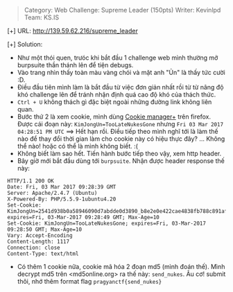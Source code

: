 > Category: Web
Challenge: Supreme Leader (150pts)
Writer: Kevinlpd
Team: KS.IS

[+] URL: <http://139.59.62.216/supreme_leader>

[+] Solution:
 - Như một thói quen, trưóc khi bắt đầu 1 challenge web mình thường mở burpsuite thần thánh lên để tiện debugs.
 - Vào trang nhìn thấy toàn màu vàng chói và mặt anh "Ủn" là thấy tức cười :D.
 - Điều đầu tiên mình làm là bắt đầu từ việc đơn giản nhất rồi từ từ nâng độ khó challenge lên để tránh nhận định quá cao độ khó của thách thức.
  - `Ctrl + U` không thách gì đặc biệt ngoài những đường link không liên quan.
  - Bước thứ 2 là xem cookie, mình dùng [Cookie manager+](https://addons.mozilla.org/en-gb/firefox/addon/cookies-manager-plus/) trên firefox. Được cái đoạn này: `KimJongUn=TooLateNukesGone` nhưng `Fri 03 Mar 2017 04:28:51 PM UTC` ==> Hết hạn rồi. Điều tiếp theo mình nghĩ tới là làm thế nào để thay đổi thời gian làm cho cookie này có hiệu thực đây? ... Không thể nào! hoặc có thể là mình không biết. :(
  - Không biết làm sao hết. Tiến hành bước tiếp theo vậy, xem http header.
  - Bây giờ mới bắt đầu dùng tới `burpsuite`. Nhận được header response thế này:

```
HTTP/1.1 200 OK
Date: Fri, 03 Mar 2017 09:28:39 GMT
Server: Apache/2.4.7 (Ubuntu)
X-Powered-By: PHP/5.5.9-1ubuntu4.20
Set-Cookie: KimJongUn=2541d938b0a58946090d7abdde0d3890_b8e2e0e422cae4838fb788c891afb44f; expires=Fri, 03-Mar-2017 09:28:49 GMT; Max-Age=10
Set-Cookie: KimJongUn=TooLateNukesGone; expires=Fri, 03-Mar-2017 09:28:50 GMT; Max-Age=10
Vary: Accept-Encoding
Content-Length: 1117
Connection: close
Content-Type: text/html
```

  - Có thêm 1 cookie nữa, cookie mã hóa 2 đoạn md5 (mình đoán thế). Mình decrypt md5 trên <md5online.org> ra thế này: `send_nukes`. Âu cơ! submit thôi, nhớ thêm format flag `pragyanctf{send_nukes}`